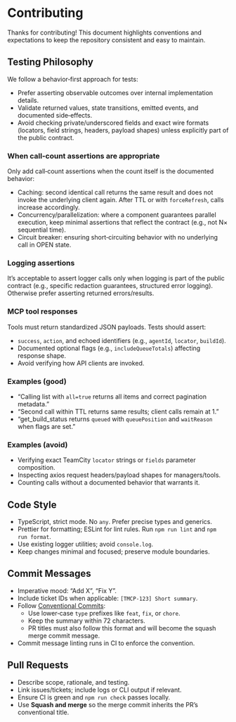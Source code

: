 # Contributing

Thanks for contributing! This document highlights conventions and expectations to keep the repository consistent and easy to maintain.

## Testing Philosophy

We follow a behavior‑first approach for tests:

- Prefer asserting observable outcomes over internal implementation details.
- Validate returned values, state transitions, emitted events, and documented side‑effects.
- Avoid checking private/underscored fields and exact wire formats (locators, field strings, headers, payload shapes) unless explicitly part of the public contract.

### When call‑count assertions are appropriate

Only add call‑count assertions when the count itself is the documented behavior:

- Caching: second identical call returns the same result and does not invoke the underlying client again. After TTL or with `forceRefresh`, calls increase accordingly.
- Concurrency/parallelization: where a component guarantees parallel execution, keep minimal assertions that reflect the contract (e.g., not N× sequential time).
- Circuit breaker: ensuring short‑circuiting behavior with no underlying call in OPEN state.

### Logging assertions

It’s acceptable to assert logger calls only when logging is part of the public contract (e.g., specific redaction guarantees, structured error logging). Otherwise prefer asserting returned errors/results.

### MCP tool responses

Tools must return standardized JSON payloads. Tests should assert:

- `success`, `action`, and echoed identifiers (e.g., `agentId`, `locator`, `buildId`).
- Documented optional flags (e.g., `includeQueueTotals`) affecting response shape.
- Avoid verifying how API clients are invoked.

### Examples (good)

- “Calling list with `all=true` returns all items and correct pagination metadata.”
- “Second call within TTL returns same results; client calls remain at 1.”
- “get_build_status returns `queued` with `queuePosition` and `waitReason` when flags are set.”

### Examples (avoid)

- Verifying exact TeamCity `locator` strings or `fields` parameter composition.
- Inspecting axios request headers/payload shapes for managers/tools.
- Counting calls without a documented behavior that warrants it.

## Code Style

- TypeScript, strict mode. No `any`. Prefer precise types and generics.
- Prettier for formatting; ESLint for lint rules. Run `npm run lint` and `npm run format`.
- Use existing logger utilities; avoid `console.log`.
- Keep changes minimal and focused; preserve module boundaries.

## Commit Messages

- Imperative mood: “Add X”, “Fix Y”.
- Include ticket IDs when applicable: `[TMCP-123] Short summary`.
- Follow [Conventional Commits](https://www.conventionalcommits.org/):
  - Use lower‑case `type` prefixes like `feat`, `fix`, or `chore`.
  - Keep the summary within 72 characters.
  - PR titles must also follow this format and will become the squash merge commit message.
- Commit message linting runs in CI to enforce the convention.

## Pull Requests

- Describe scope, rationale, and testing.
- Link issues/tickets; include logs or CLI output if relevant.
- Ensure CI is green and `npm run check` passes locally.
- Use **Squash and merge** so the merge commit inherits the PR’s conventional title.


